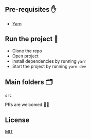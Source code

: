## Pre-requisites ✋

- [Yarn](https://yarnpkg.com/lang/en/docs/install)

## Run the project 🚀

- Clone the repo
- Open project
- Install dependencies by running `yarn`
- Start the project by running `yarn dev`

## Main folders 🗂

```
src
```

PRs are welcomed 🚀🧪

## License

[MIT](LICENSE)
